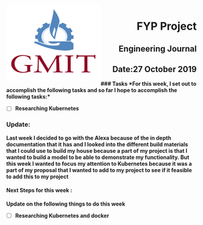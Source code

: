 <img align="left" width="250" height="200" src="/gmit.png">

<h1 align="right"><b>FYP Project</h1>
<h2 align="right">Engineering Journal</h2>
<h2 align="right">Date:27 October 2019</h2>
### Tasks
 *For this week, I set out to accomplish the following tasks and so far I hope to accomplish the following tasks:*
 
- [ ] Researching Kubernetes

<p></p>
<p></p>

### Update:
<p> Last week I decided to go with the Alexa because of the in depth documentation that it has and I looked into the different  build materials that I could use to build my house because a part of my project is that I wanted to build a model to be able to demonstrate my functionality. But this week I wanted to focus my attention to Kubernetes because  it was a part of my proposal that I wanted to add to my project to see if it feasible to add this to my project </p>

#### Next Steps for this week :

<p>Update on the following things to do this week</p>

- [ ] Researching Kubernetes and docker 


